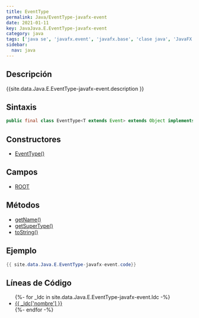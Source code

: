 ```yaml
---
title: EventType
permalink: Java/EventType-javafx-event
date: 2021-01-11
key: JavaJava.E.EventType-javafx-event
category: java
tags: ['java se', 'javafx.event', 'javafx.base', 'clase java', 'JavaFX 2.0']
sidebar: 
  nav: java
---
```


## Descripción
{{site.data.Java.E.EventType-javafx-event.description }}

## Sintaxis
~~~java
public final class EventType<T extends Event> extends Object implements Serializable
~~~

## Constructores
* [EventType()](/Java/EventType-javafx-event/EventType/)

## Campos
* [ROOT](/Java/EventType-javafx-event/ROOT)

## Métodos
* [getName()](/Java/EventType-javafx-event/getName)
* [getSuperType()](/Java/EventType-javafx-event/getSuperType)
* [toString()](/Java/EventType-javafx-event/toString)

## Ejemplo
~~~java
{{ site.data.Java.E.EventType-javafx-event.code}}
~~~

## Líneas de Código
<ul>
{%- for _ldc in site.data.Java.E.EventType-javafx-event.ldc -%}
   <li>
       <a href="{{_ldc['url'] }}">{{ _ldc['nombre'] }}</a>
   </li>
{%- endfor -%}
</ul>
